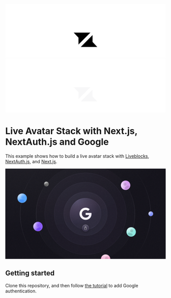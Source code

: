 <p align="center">
  <a href="https://liveblocks.io#gh-light-mode-only">
    <img src="https://raw.githubusercontent.com/liveblocks/liveblocks/main/.github/assets/header-light.svg" alt="Liveblocks" />
  </a>
  <a href="https://liveblocks.io#gh-dark-mode-only">
    <img src="https://raw.githubusercontent.com/liveblocks/liveblocks/main/.github/assets/header-dark.svg" alt="Liveblocks" />
  </a>
</p>

# Live Avatar Stack with Next.js, NextAuth.js and Google


This example shows how to build a live avatar stack with [Liveblocks](https://liveblocks.io), [NextAuth.js](https://next-auth.js.org/), and [Next.js](https://nextjs.org/).

<img src="https://raw.githubusercontent.com/liveblocks/liveblocks/main/.github/assets/examples/google-authentication-liveblocks-nextjs-nextauthjs.jpg" width="536" alt="Live Avatar Stack" />

## Getting started

Clone this repository, and then follow [the tutorial](https://liveblocks.io/blog/how-to-add-google-authentication-to-your-nextjs-liveblocks-app-with-nextauthjs) to add Google authentication.



